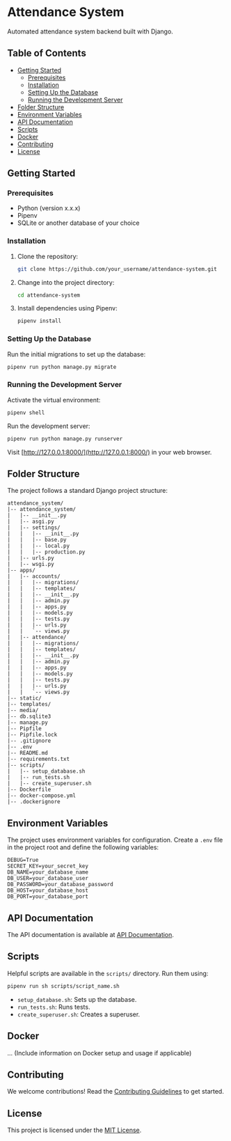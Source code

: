 # Attendance System

Automated attendance system backend built with Django.

## Table of Contents

- [Getting Started](#getting-started)
  - [Prerequisites](#prerequisites)
  - [Installation](#installation)
  - [Setting Up the Database](#setting-up-the-database)
  - [Running the Development Server](#running-the-development-server)
- [Folder Structure](#folder-structure)
- [Environment Variables](#environment-variables)
- [API Documentation](#api-documentation)
- [Scripts](#scripts)
- [Docker](#docker)
- [Contributing](#contributing)
- [License](#license)

## Getting Started

### Prerequisites

- Python (version x.x.x)
- Pipenv
- SQLite or another database of your choice

### Installation

1. Clone the repository:

   ```bash
   git clone https://github.com/your_username/attendance-system.git
   ```

2. Change into the project directory:

   ```bash
   cd attendance-system
   ```

3. Install dependencies using Pipenv:

   ```bash
   pipenv install
   ```

### Setting Up the Database

Run the initial migrations to set up the database:

```bash
pipenv run python manage.py migrate
```

### Running the Development Server

Activate the virtual environment:

```bash
pipenv shell
```

Run the development server:

```bash
pipenv run python manage.py runserver
```

Visit [http://127.0.0.1:8000/](http://127.0.0.1:8000/) in your web browser.

## Folder Structure

The project follows a standard Django project structure:

```
attendance_system/
|-- attendance_system/
|   |-- __init__.py
|   |-- asgi.py
|   |-- settings/
|   |   |-- __init__.py
|   |   |-- base.py
|   |   |-- local.py
|   |   |-- production.py
|   |-- urls.py
|   |-- wsgi.py
|-- apps/
|   |-- accounts/
|   |   |-- migrations/
|   |   |-- templates/
|   |   |-- __init__.py
|   |   |-- admin.py
|   |   |-- apps.py
|   |   |-- models.py
|   |   |-- tests.py
|   |   |-- urls.py
|   |   `-- views.py
|   |-- attendance/
|   |   |-- migrations/
|   |   |-- templates/
|   |   |-- __init__.py
|   |   |-- admin.py
|   |   |-- apps.py
|   |   |-- models.py
|   |   |-- tests.py
|   |   |-- urls.py
|   |   `-- views.py
|-- static/
|-- templates/
|-- media/
|-- db.sqlite3
|-- manage.py
|-- Pipfile
|-- Pipfile.lock
|-- .gitignore
|-- .env
|-- README.md
|-- requirements.txt
|-- scripts/
|   |-- setup_database.sh
|   |-- run_tests.sh
|   |-- create_superuser.sh
|-- Dockerfile
|-- docker-compose.yml
|-- .dockerignore
```

## Environment Variables

The project uses environment variables for configuration. Create a `.env` file in the project root and define the following variables:

```env
DEBUG=True
SECRET_KEY=your_secret_key
DB_NAME=your_database_name
DB_USER=your_database_user
DB_PASSWORD=your_database_password
DB_HOST=your_database_host
DB_PORT=your_database_port
```

## API Documentation

The API documentation is available at [API Documentation](./docs/api.md).

## Scripts

Helpful scripts are available in the `scripts/` directory. Run them using:

```bash
pipenv run sh scripts/script_name.sh
```

- `setup_database.sh`: Sets up the database.
- `run_tests.sh`: Runs tests.
- `create_superuser.sh`: Creates a superuser.

## Docker

... (Include information on Docker setup and usage if applicable)

## Contributing

We welcome contributions! Read the [Contributing Guidelines](CONTRIBUTING.md) to get started.

## License

This project is licensed under the [MIT License](LICENSE).